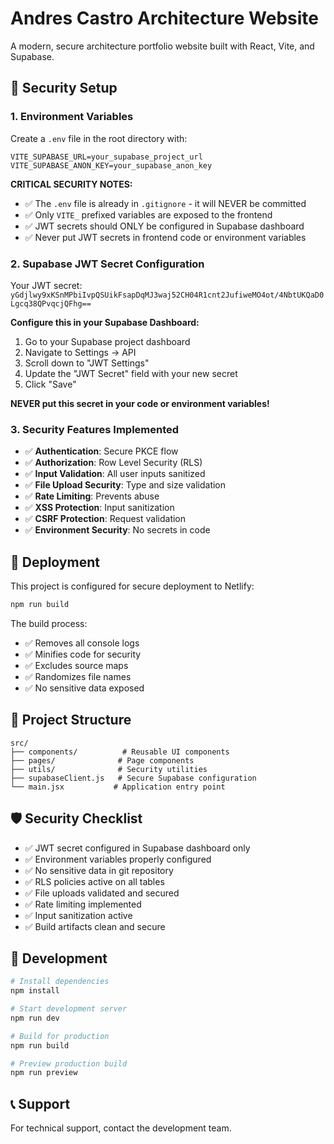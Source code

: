 # Andres Castro Architecture Website

A modern, secure architecture portfolio website built with React, Vite, and Supabase.

## 🔐 Security Setup

### 1. Environment Variables
Create a `.env` file in the root directory with:

```env
VITE_SUPABASE_URL=your_supabase_project_url
VITE_SUPABASE_ANON_KEY=your_supabase_anon_key
```

**CRITICAL SECURITY NOTES:**
- ✅ The `.env` file is already in `.gitignore` - it will NEVER be committed
- ✅ Only `VITE_` prefixed variables are exposed to the frontend
- ✅ JWT secrets should ONLY be configured in Supabase dashboard
- ✅ Never put JWT secrets in frontend code or environment variables

### 2. Supabase JWT Secret Configuration

Your JWT secret: `yGdjlwy9xKSnMPbiIvpQSUikFsapDqMJ3waj52CH04R1cnt2JufiweMO4ot/4NbtUKQaD0Lgcq38QPvqcjQFhg==`

**Configure this in your Supabase Dashboard:**

1. Go to your Supabase project dashboard
2. Navigate to Settings → API
3. Scroll down to "JWT Settings"
4. Update the "JWT Secret" field with your new secret
5. Click "Save"

**NEVER put this secret in your code or environment variables!**

### 3. Security Features Implemented

- ✅ **Authentication**: Secure PKCE flow
- ✅ **Authorization**: Row Level Security (RLS)
- ✅ **Input Validation**: All user inputs sanitized
- ✅ **File Upload Security**: Type and size validation
- ✅ **Rate Limiting**: Prevents abuse
- ✅ **XSS Protection**: Input sanitization
- ✅ **CSRF Protection**: Request validation
- ✅ **Environment Security**: No secrets in code

## 🚀 Deployment

This project is configured for secure deployment to Netlify:

```bash
npm run build
```

The build process:
- ✅ Removes all console logs
- ✅ Minifies code for security
- ✅ Excludes source maps
- ✅ Randomizes file names
- ✅ No sensitive data exposed

## 📁 Project Structure

```
src/
├── components/          # Reusable UI components
├── pages/              # Page components
├── utils/              # Security utilities
├── supabaseClient.js   # Secure Supabase configuration
└── main.jsx           # Application entry point
```

## 🛡️ Security Checklist

- ✅ JWT secret configured in Supabase dashboard only
- ✅ Environment variables properly configured
- ✅ No sensitive data in git repository
- ✅ RLS policies active on all tables
- ✅ File uploads validated and secured
- ✅ Rate limiting implemented
- ✅ Input sanitization active
- ✅ Build artifacts clean and secure

## 🔧 Development

```bash
# Install dependencies
npm install

# Start development server
npm run dev

# Build for production
npm run build

# Preview production build
npm run preview
```

## 📞 Support

For technical support, contact the development team.